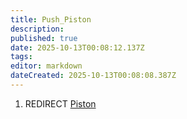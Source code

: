 ```yaml
---
title: Push_Piston
description: 
published: true
date: 2025-10-13T00:08:12.137Z
tags: 
editor: markdown
dateCreated: 2025-10-13T00:08:08.387Z
---
```


1.  REDIRECT [Piston](Piston "wikilink")